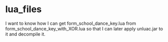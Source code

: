 # lua_files
I want to know how I can get form_school_dance_key.lua from form_school_dance_key_with_XOR.lua so that I can later apply unluac.jar to it and decompile it.
